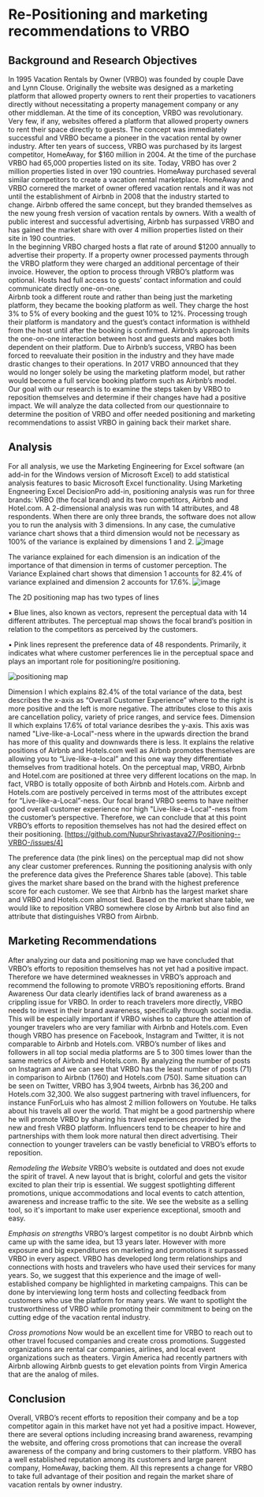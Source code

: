 # Re-Positioning and marketing recommendations to VRBO

## **Background and Research Objectives**
In 1995 Vacation Rentals by Owner (VRBO) was founded by couple Dave and Lynn Clouse.  Originally the website was designed as a marketing platform that allowed property owners to rent their properties to vacationers directly without necessitating a property management company or any other middleman.  At the time of its conception, VRBO was revolutionary.  Very few, if any, websites offered a platform that allowed property owners to rent their space directly to guests.  The concept was immediately successful and VRBO became a pioneer in the vacation rental by owner industry. 
After ten years of success, VRBO was purchased by its largest competitor, HomeAway, for $160 million in 2004.  At the time of the purchase VRBO had 65,000 properties listed on its site. Today, VRBO has over 2 million properties listed in over 190 countries.  HomeAway purchased several similar competitors to create a vacation rental marketplace.
HomeAway and VRBO cornered the market of owner offered vacation rentals and it was not until the establishment of Airbnb in 2008 that the industry started to change.  Airbnb offered the same concept, but they branded themselves as the new young fresh version of vacation rentals by owners.  With a wealth of public interest and successful advertising, Airbnb has surpassed VRBO and has gained the market share with over 4 million properties listed on their site in 190 countries.  
In the beginning VRBO charged hosts a flat rate of around $1200 annually to advertise their property.  If a property owner processed payments through the VRBO platform they were charged an additional percentage of their invoice.  However, the option to process through VRBO’s platform was optional.  Hosts had full access to guests’ contact information and could communicate directly one-on-one.  
Airbnb took a different route and rather than being just the marketing platform, they became the booking platform as well.  They charge the host 3% to 5% of every booking and the guest 10% to 12%.  Processing trough their platform is mandatory and the guest’s contact information is withheld from the host until after the booking is confirmed.  Airbnb’s approach limits the one-on-one interaction between host and guests and makes both dependent on their platform.
Due to Airbnb’s success, VRBO has been forced to reevaluate their position in the industry and they have made drastic changes to their operations.  In 2017 VRBO announced that they would no longer solely be using the marketing platform model, but rather would become a full service booking platform such as Airbnb’s model.  
Our goal with our research is to examine the steps taken by VRBO to reposition themselves and determine if their changes have had a positive impact.  We will analyze the data collected from our questionnaire to determine the position of VRBO and offer needed positioning and marketing recommendations to assist VRBO in gaining back their market share.


## **Analysis**
For all analysis, we use the Marketing Engineering for Excel software (an add-in for the Windows version of Microsoft Excel) to add statistical analysis features to basic Microsoft Excel functionality. Using Marketing Engneering Excel DecisionPro add-in, positioning analysis was run for three brands: VRBO (the focal brand) and its two competitors, Airbnb and Hotel.com. A 2-dimensional analysis was run with 14 attributes, and 48 respondents. When there are only three brands, the software does not allow you to run the analysis with 3 dimensions. In any case, the cumulative variance chart shows that a third dimension would not be necessary as 100% of the variance is explained by dimensions 1 and 2.
![image](https://user-images.githubusercontent.com/40229384/41960551-e7dd247c-79a4-11e8-9b33-dee6e582612a.png)

The variance explained for each dimension is an indication of the importance of that dimension in terms of customer perception.  The Variance Explained chart shows that dimension 1 accounts for 82.4% of variance explained and dimension 2 accounts for 17.6%.
![image](https://user-images.githubusercontent.com/40229384/41960578-fc191e5a-79a4-11e8-8c88-ed9ce22a0912.png)

The 2D positioning map has two types of lines

•	Blue lines, also known as vectors, represent the perceptual data with 14 different attributes. The perceptual map shows the focal brand’s position in relation to the competitors as perceived by the customers.

•	Pink lines represent the preference data of 48 respondents. Primarily, it indicates what where customer perferences lie in the perceptual space and plays an important role for positioning/re positioning.

![positioning map](https://user-images.githubusercontent.com/40229384/41967779-469d556a-79b7-11e8-8a1b-f14c1b6e1a0a.png)


Dimension I which explains 82.4% of the total variance of the data, best describes the x-axis as “Overall Customer Experience” where to the right is more positive and the left is more negative. The attributes close to this axis are cancellation policy, variety of price ranges, and service fees.
Dimension II which explains 17.6% of total variance desribes the y-axis. This axis was named "Live-like-a-Local"-ness where in the upwards direction the brand has more of this quality and downwards there is less. It explains the relative positions of Airbnb and Hotels.com well as Airbnb promotes themselves are allowing you to “Live-like-a-local” and this one way they differentiate themselves from traditional hotels.
On the perceptual map, VRBO, Airbnb and Hotel.com are positioned at three very different locations on the map. In fact, VRBO is totally opposite of both Airbnb and Hotels.com. Airbnb and Hotels.com are postively perceived in terms most of the attributes except for “Live-like-a-Local”-ness. Our focal brand VRBO seems to have neither good overall customer experience nor high "Live-like-a-Local"-ness from the customer’s perspective. Therefore, we can conclude that at this point VRBO’s efforts to reposition themselves has not had the desired effect on their positioning. 
[https://github.com/NupurShrivastava27/Positioning--VRBO-/issues/4]

The preference data (the pink lines) on the perceptual map did not show any clear customer preferences. Running the positioning analysis with only the preference data gives the Preference Shares table (above). This table gives the market share based on the brand with the highest preference score for each customer. We see that Airbnb has the largest market share and VRBO and Hotels.com almost tied. Based on the market share table, we would like to reposition VRBO somewhere close by Airbnb but also find an attribute that distinguishes VRBO from Airbnb.

## **Marketing Recommendations**

After analyzing our data and positioning map we have concluded that VRBO’s efforts to reposition themselves has not yet had a positive impact. Therefore we have determined weaknesses in VRBO’s approach and recommend the following to promote VRBO’s repositioning efforts.
Brand Awareness
Our data clearly identifies lack of brand awareness as a crippling issue for VRBO.  In order to reach travelers more directly, VRBO needs to invest in their brand awareness, specifically through social media.  This will be especially important if VRBO wishes to capture the attention of younger travelers who are very familiar with Airbnb and Hotels.com.  Even though VRBO has presence on Facebook, Instagram and Twitter, it is not comparable to Airbnb and Hotels.com. VRBO’s number of likes and followers in all top social media platforms are 5 to 300 times lower than the same metrics of Airbnb and Hotels.com. By analyzing the number of posts on Instagram and we can see that VRBO has the least number of posts (71) in comparison to Airbnb (1760) and Hotels.com (750). Same situation can be seen on Twitter, VRBO has 3,904 tweets, Airbnb has 36,200 and Hotels.com 32,300.
We also suggest partnering with travel influencers, for instance FunForLuis who has almost 2 million followers on Youtube. He talks about his travels all over the world. That might be a good partnership where he will promote VRBO by sharing his travel experiences provided by the new and fresh VRBO platform. Influencers tend to be cheaper to hire and partnerships with them look more natural then direct advertising.  Their connection to younger travelers can be vastly beneficial to VRBO’s efforts to reposition.

*Remodeling the Website*
VRBO’s website is outdated and does not exude the spirit of travel.  A new layout that is bright, colorful and gets the visitor excited to plan their trip is essential.  We suggest spotlighting different promotions, unique accommodations and local events to catch attention, awareness and increase traffic to the site. We see the website as a selling tool, so it's important to make user experience exceptional, smooth and easy. 

*Emphasis on strengths*
VRBO’s largest competitor is no doubt Airbnb which came up with the same idea, but 13 years later.  However with more exposure and big expenditures on marketing and promotions it surpassed VRBO in every aspect. VRBO has developed long term relationships and connections with hosts and travelers who have used their services for many years. So, we suggest that this experience and the image of well-established company be highlighted in marketing campaigns. This can be done by interviewing long term hosts and collecting feedback from customers who use the platform for many years. We want to spotlight the trustworthiness of VRBO while promoting their commitment to being on the cutting edge of the vacation rental industry.
 
*Cross promotions*
Now would be an excellent time for VRBO to reach out to other travel focused companies and create cross promotions.  Suggested organizations are rental car companies, airlines, and local event organizations such as theaters.  Virgin America had recently partners with Airbnb allowing Airbnb guests to get elevation points from Virgin America that are the analog of miles. 

## **Conclusion**
Overall, VRBO’s recent efforts to reposition their company and be a top competitor again in this market have not yet 
had a positive impact.  However, there are several options including increasing brand awareness, revamping the website, and offering cross promotions that can increase the overall awareness of the company and bring customers to their platform.  VRBO has a well established reputation among its customers and large parent company, HomeAway, backing them. All this represents a change for VRBO to take full advantage of their position and regain the market share of vacation rentals by owner industry. 


